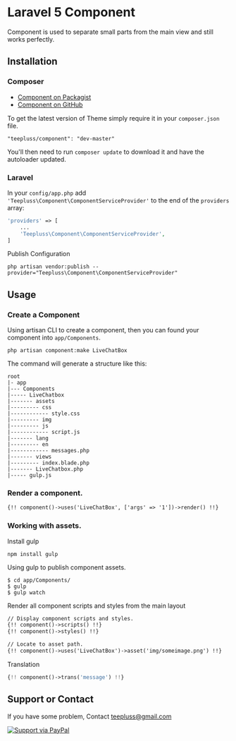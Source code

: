# Laravel 5 Component

Component is used to separate small parts from the main view and still works perfectly.

## Installation

### Composer

- [Component on Packagist](https://packagist.org/packages/teepluss/component)
- [Component on GitHub](https://github.com/teepluss/laravel-component)

To get the latest version of Theme simply require it in your `composer.json` file.

~~~
"teepluss/component": "dev-master"
~~~

You'll then need to run `composer update` to download it and have the autoloader updated.

### Laravel

In your `config/app.php` add `'Teepluss\Component\ComponentServiceProvider'` to the end of the `providers` array:

~~~php
'providers' => [
    ...
    'Teepluss\Component\ComponentServiceProvider',
]
~~~

Publish Configuration

~~~shell
php artisan vendor:publish --provider="Teepluss\Component\ComponentServiceProvider"
~~~

## Usage

### Create a Component

Using artisan CLI to create a component, then you can found your component into `app/Components`.

~~~shell
php artisan component:make LiveChatBox
~~~

The command will generate a structure like this:

~~~shell
root
|- app
|--- Components
|----- LiveChatbox
|------- assets
|--------- css
|------------ style.css
|--------- img
|--------- js
|------------ script.js
|------- lang
|--------- en
|------------ messages.php
|------- views
|--------- index.blade.php
|------- LiveChatbox.php
|----- gulp.js

~~~

### Render a component.

~~~html
{!! component()->uses('LiveChatBox', ['args' => '1'])->render() !!}
~~~

### Working with assets.

Install gulp

~~~shell
npm install gulp
~~~

Using gulp to publish component assets.

~~~shell
$ cd app/Components/
$ gulp
$ gulp watch
~~~

Render all component scripts and styles from the main layout

~~~html
// Display component scripts and styles.
{!! component()->scripts() !!}
{!! component()->styles() !!}

// Locate to asset path.
{!! component()->uses('LiveChatBox')->asset('img/someimage.png') !!}
~~~

Translation

~~~php
{!! component()->trans('message') !!}
~~~

## Support or Contact

If you have some problem, Contact teepluss@gmail.com

[![Support via PayPal](https://rawgithub.com/chris---/Donation-Badges/master/paypal.jpeg)](https://www.paypal.com/cgi-bin/webscr?cmd=_s-xclick&hosted_button_id=9GEC8J7FAG6JA)
